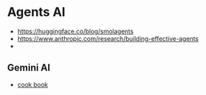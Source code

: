 # Agents AI

* https://huggingface.co/blog/smolagents
* https://www.anthropic.com/research/building-effective-agents
* 

## Gemini AI

* [cook book](https://github.com/google-gemini/cookbook)

  
